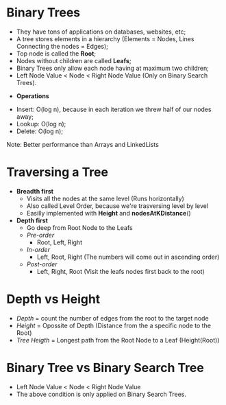 # Binary Trees

- They have tons of applications on databases, websites, etc;
- A tree stores elements in a hierarchy (Elements = Nodes, Lines Connecting the nodes = Edges);
- Top node is called the **Root**;
- Nodes without children are called **Leafs**;
- Binary Trees only allow each node having at maximum two children;
- Left Node Value < Node < Right Node Value (Only on Binary Search Trees).

* **Operations** 
- Insert: O(log n), because in each iteration we threw half of our nodes away;
- Lookup: O(log n);
- Delete: O(log n);

Note: Better performance than Arrays and LinkedLists

# Traversing a Tree

- **Breadth first**
    - Visits all the nodes at the same level (Runs horizontally)
    - Also called Level Order, because we're trasversing level by level
    - Easilly implemented with **Height** and **nodesAtKDistance**()
- **Depth first**
    - Go deep from Root Node to the Leafs
    - *Pre-order*
        - Root, Left, Right
    - *In-order*
        - Left, Root, Right (The numbers will come out in ascending order)
    - *Post-order*
        - Left, Right, Root (Visit the leafs nodes first back to the root)

# Depth vs Height
- *Depth*  = count the number of edges from the root to the target node
- *Height* = Opossite of Depth (Distance from the a specific node to the Root)
- *Tree Heigth* = Longest path from the Root Node to a Leaf (Height(Root))

# Binary Tree vs Binary Search Tree 
- Left Node Value < Node < Right Node Value
- The above condition is only applied on Binary Search Trees.